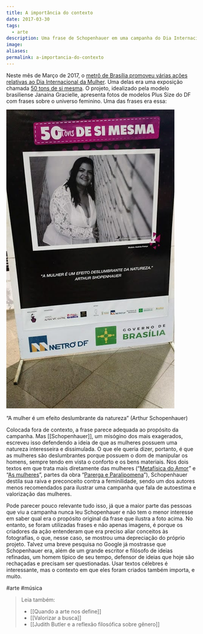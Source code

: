 ```yaml
---
title: A importância do contexto
date: 2017-03-30
tags:
  - arte
description: Uma frase de Schopenhauer em uma campanha do Dia Internacional da Mulher?
image: 
aliases:
permalink: a-importancia-do-contexto
---
```

Neste mês de Março de 2017, o [metrô de Brasília promoveu várias ações relativas ao Dia Internacional da Mulher](http://www.metro.df.gov.br/metro-df-comemora-o-dia-internacional-da-mulher-na-estacao-central/). Uma delas era uma exposição chamada [50 tons de si mesma](http://www.brasiliaweb.com.br/integra.asp?id=45074&canal=2&s=1&ss=2). O projeto, idealizado pela modelo brasiliense Janaina Gracielle, apresenta fotos de modelos Plus Size do DF com frases sobre o universo feminino. Uma das frases era essa:

<img src="/assets/img/a-importância-do contexto-medium.jpeg">

“A mulher é um efeito deslumbrante da natureza” (Arthur Schopenhauer)

Colocada fora de contexto, a frase parece adequada ao propósito da campanha. Mas [[Schopenhauer]], um misógino dos mais exagerados, escreveu isso defendendo a ideia de que as mulheres possuem uma natureza interesseira e dissimulada. O que ele queria dizer, portanto, é que as mulheres são deslumbrantes porque possuem o dom de manipular os homens, sempre tendo em vista o conforto e os bens materiais. Nos dois textos em que trata mais diretamente das mulheres (“[Metafísica do Amor](http://amzn.to/2ocGKDZ)” e “[As mulheres](http://amzn.to/2nNpkwI)”, partes da obra “[Parerga e Paralipomena](http://amzn.to/2ocG7dy)”), Schopenhauer destila sua raiva e preconceito contra a feminilidade, sendo um dos autores menos recomendados para ilustrar uma campanha que fala de autoestima e valorização das mulheres.

Pode parecer pouco relevante tudo isso, já que a maior parte das pessoas que viu a campanha nunca leu Schopenhauer e não tem o menor interesse em saber qual era o propósito original da frase que ilustra a foto acima. No entanto, se foram utilizadas frases e não apenas imagens, é porque os criadores da ação entenderam que era preciso aliar conceitos às fotografias, o que, nesse caso, se mostrou uma depreciação do próprio projeto. Talvez uma breve pesquisa no Google já mostrasse que Schopenhauer era, além de um grande escritor e filósofo de ideias refinadas, um homem típico de seu tempo, defensor de ideias que hoje são rechaçadas e precisam ser questionadas. Usar textos célebres é interessante, mas o contexto em que eles foram criados também importa, e muito.


#arte #música

> Leia também:
> - [[Quando a arte nos define]]
> - [[Valorizar a busca]]
> - [[Judith Butler e a reflexão filosófica sobre gênero]]
